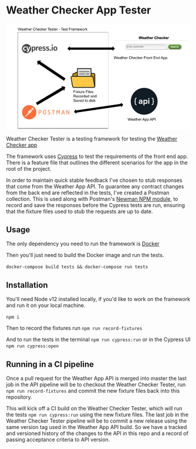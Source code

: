 # Weather Checker App Tester

![testing diagram](./test-framework.png)
 
Weather Checker Tester is a testing framework for testing the [Weather Checker app](https://serene-mountain-14043.herokuapp.com/)
 
 
The framework uses [Cypress](https://www.cypress.io/) to test the requirements of the front end app. There is a feature file that outlines the different scenarios for the app in the root of the project.
 
In order to maintain quick stable feedback I've chosen to stub responses that come from the Weather App API. To guarantee any contract changes from the back end are reflected in the tests, I've created a Postman collection. This is used along with Postman's [Newman NPM module](https://www.npmjs.com/package/newman), to record and save the responses before the Cypress tests are run, ensuring that the fixture files used to stub the requests are up to     date.
 
 
## Usage
 
The only dependency you need to run the framework is [Docker](https://docs.docker.com/engine/install/)

Then you'll just need to build the Docker image and run the tests.
 
`docker-compose build tests && docker-compose run tests`
 
## Installation
 
You'll need Node v12 installed locally, if you'd like to work on the framework and run it on your local machine.
 
`npm i`
 
Then to record the fixtures run `npm run record-fixtures`
 
And to run the tests in the terminal `npm run cypress:run` or in the Cypress UI `npm run cypress:open`
 
 
## Running in a CI pipeline
 
Once a pull request for the Weather App API is merged into master the last job in the API pipeline will be to
checkout the Weather Checker Tester, run `npm run record-fixtures` and commit the new fixture files back into this repository.
 
This will kick off a CI build on the Weather Checker Tester, which will run the tests `npm run cypress:run` using the new fixture files.
The last job in the Weather Checker Tester pipeline will be to commit a new release using the same version tag used in the Weather App API build. So we have a tracked and versioned history of the changes to the API in this repo and a record of passing acceptance criteria to API version.
 
 

